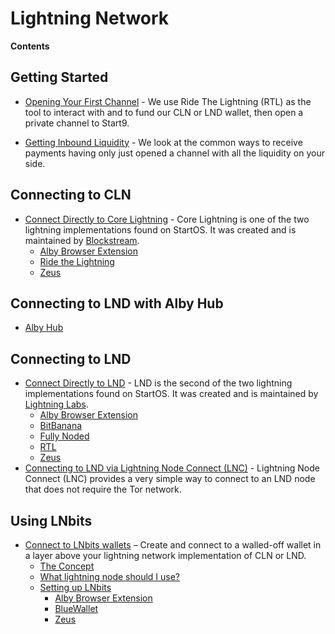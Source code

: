 # Lightning Network

**Contents**

## Getting Started

- [Opening Your First Channel](./opening-channels.md) - We use Ride The Lightning (RTL) as the tool to interact with and to fund our CLN or LND wallet, then open a private channel to Start9.

- [Getting Inbound Liquidity](./getting-inbound-liquidity.md) - We look at the common ways to receive payments having only just opened a channel with all the liquidity on your side.


## Connecting to CLN

- [Connect Directly to Core Lightning](./cln/) - Core Lightning is one of the two lightning implementations found on StartOS. It was created and is maintained by [Blockstream](https://blockstream.com/).
    - [Alby Browser Extension](./cln/alby-extension.md)
    - [Ride the Lightning](./cln/rtl.md)
    - [Zeus](./cln/zeus.md)

## Connecting to LND with Alby Hub
- [Alby Hub](./lnd/alby-hub.md)

## Connecting to LND

- [Connect Directly to LND](./lnd/) - LND is the second of the two lightning implementations found on StartOS. It was created and is maintained by [Lightning Labs](https://lightning.engineering/).
    - [Alby Browser Extension](./lnd/alby-extension.md)
    - [BitBanana](./lnd/bitbanana.md)
    - [Fully Noded](./lnd/fully-noded.md)
    - [RTL](./lnd/rtl.md)
    - [Zeus](./lnd/zeus.md)
- [Connecting to LND via Lightning Node Connect (LNC)](./lnc.md) - Lightning Node Connect (LNC) provides a very simple way to connect to an LND node that does not require the Tor network.

## Using LNbits

  - [Connect to LNbits wallets](./lnbits.md) – Create and connect to a walled-off wallet in a layer above your lightning network implementation of CLN or LND.
    - [The Concept](./lnbits.md#the-concept)
    - [What lightning node should I use?](./lnbits.md#what-lightning-node-should-i-use)
    - [Setting up LNbits](./lnbits.md#setting-up-ln-bits)
        - [Alby Browser Extension](./lnbits/alby-extension.md)
        - [BlueWallet](./lnbits/bluewallet.md)
        - [Zeus](./lnbits/zeus.md)
